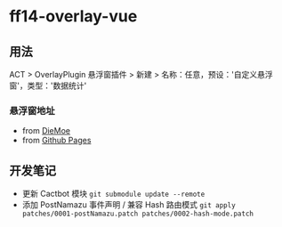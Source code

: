 # ff14-overlay-vue

## 用法

ACT > OverlayPlugin 悬浮窗插件 > 新建 > 名称：任意，预设：'自定义悬浮窗'，类型：'数据统计'

### 悬浮窗地址

- from [DieMoe](https://souma.diemoe.net/#/)
- from [Github Pages](https://souma-sumire.github.io/ff14-overlay-vue/#/)

## 开发笔记

- 更新 Cactbot 模块 `git submodule update --remote`
- 添加 PostNamazu 事件声明 / 兼容 Hash 路由模式  `git apply patches/0001-postNamazu.patch patches/0002-hash-mode.patch`
